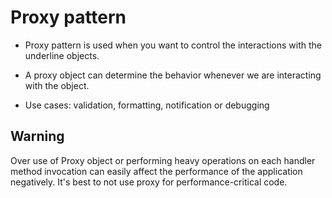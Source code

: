 # Proxy pattern

-   Proxy pattern is used when you want to control the interactions with the underline objects.

-   A proxy object can determine the behavior whenever we are interacting with the object.

-   Use cases: validation, formatting, notification or debugging

## Warning

Over use of Proxy object or performing heavy operations on each handler method invocation can easily affect the performance of the application negatively. It's best to not use proxy for performance-critical code.
